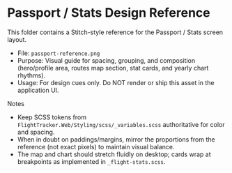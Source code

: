 # Passport / Stats Design Reference

This folder contains a Stitch-style reference for the Passport / Stats screen layout.

- File: `passport-reference.png`
- Purpose: Visual guide for spacing, grouping, and composition (hero/profile area, routes map section, stat cards, and yearly chart rhythms).
- Usage: For design cues only. Do NOT render or ship this asset in the application UI.

Notes
- Keep SCSS tokens from `FlightTracker.Web/Styling/scss/_variables.scss` authoritative for color and spacing.
- When in doubt on paddings/margins, mirror the proportions from the reference (not exact pixels) to maintain visual balance.
- The map and chart should stretch fluidly on desktop; cards wrap at breakpoints as implemented in `_flight-stats.scss`.
